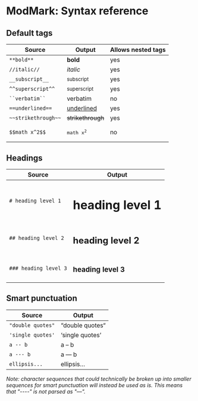 # ModMark: Syntax reference

## Default tags

Source                          | Output                         | Allows nested tags
---                             | ---                            | ---
```**bold**```                  | <strong>bold</strong>          | yes
```//italic//```                | <em>italic</em>                | yes 
```__subscript__```             | <sub>subscript</sub>           | yes
```^^superscript^^```           | <sup>superscript</sup>         | yes
<code>\``verbatim``</code>      | verbatim                       | no
```==underlined==```            | <ins>underlined</ins>          | yes
```~~strikethrough~~```         | <strike>strikethrough</strike> | yes
```$$math x^2$$```              | <pre>math x<sup>2<sup></pre>   | no

## Headings

Source                      | Output
---                         | ---
```# heading level 1```     | <h1>heading level 1</h1>
```## heading level 2```    | <h2>heading level 2</h2>
```### heading level 3```   | <h3>heading level 3</h3>

## Smart punctuation

Source                  | Output
---                     | ---
```"double quotes"```   | &ldquo;double quotes&ldquo;
```'single quotes'```   | &lsquo;single quotes&rsquo;
```a -- b```            | a &ndash; b
```a --- b```           | a &mdash; b
```ellipsis...```       | ellipsis&hellip;

*Note: character sequences that could technically be broken up into smaller sequences for smart punctuation will instead be used as is. This means that "----" is not parsed as "&ndash;&ndash;".*